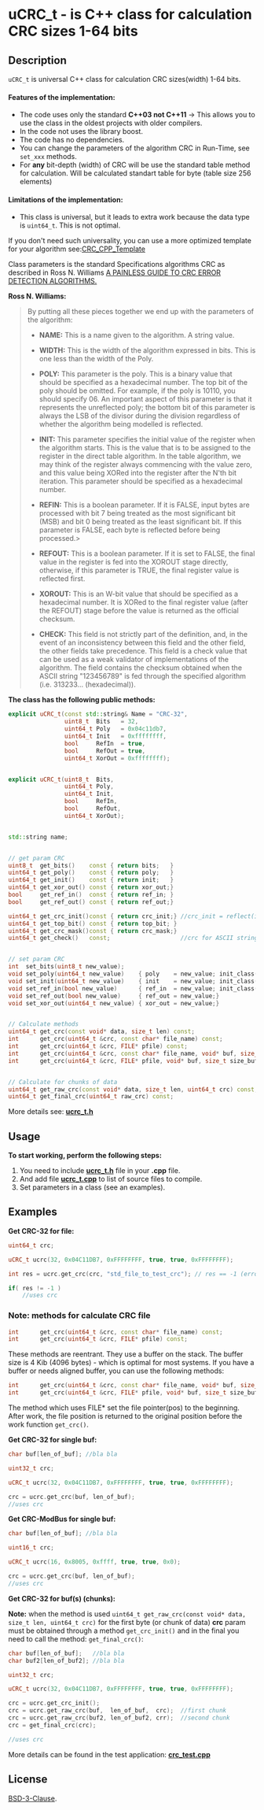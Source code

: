 # uCRC_t - is C++ class for calculation CRC sizes 1-64 bits


## Description

`uCRC_t` is universal C++ class for calculation CRC sizes(width) 1-64 bits.


#### Features of the implementation:

 - The code uses only the standard **C++03 not C++11** -> This allows you to use the class in the oldest projects with older compilers.
 - In the code not uses the library boost.
 - The code has no dependencies.
 - You can change the parameters of the algorithm CRC in Run-Time, see `set_xxx` methods.
 - For **any** bit-depth (width) of CRC will be use the standard table method for calculation. Will be calculated standart table for byte (table size 256 elements)


#### Limitations of the implementation:

- This class is universal, but it leads to extra work because the data type is `uint64_t`. This is not optimal.


If you don't need such universality, you can use a more optimized template for your algorithm see:[CRC_CPP_Template](https://github.com/KoynovStas/CRC_CPP_Template)


Class parameters is the standard Specifications algorithms CRC as described in Ross N. Williams [A PAINLESS GUIDE TO CRC ERROR DETECTION ALGORITHMS.](http://www.ross.net/crc/download/crc_v3.txt)


**Ross N. Williams:**

> By putting all these pieces together we end up with the parameters of the algorithm:
>
>   - **NAME:** This is a name given to the algorithm. A string value.
>
>   - **WIDTH:** This is the width of the algorithm expressed in bits.
>   This is one less than the width of the Poly.
>
>   - **POLY:** This parameter is the poly. This is a binary value that
>   should be specified as a hexadecimal number. The top bit of the
>   poly should be omitted. For example, if the poly is 10110, you
>   should specify 06. An important aspect of this parameter is that it
>   represents the unreflected poly; the bottom bit of this parameter
>   is always the LSB of the divisor during the division regardless of
>   whether the algorithm being modelled is reflected.
>
>   - **INIT:** This parameter specifies the initial value of the register
>   when the algorithm starts. This is the value that is to be assigned
>   to the register in the direct table algorithm. In the table
>   algorithm, we may think of the register always commencing with the
>   value zero, and this value being XORed into the register after the
>   N'th bit iteration. This parameter should be specified as a
>   hexadecimal number.
>
>   - **REFIN:** This is a boolean parameter. If it is FALSE, input bytes are
>   processed with bit 7 being treated as the most significant bit
>   (MSB) and bit 0 being treated as the least significant bit. If this
>   parameter is FALSE, each byte is reflected before being processed.>
>
>   - **REFOUT:** This is a boolean parameter. If it is set to FALSE, the
>   final value in the register is fed into the XOROUT stage directly,
>   otherwise, if this parameter is TRUE, the final register value is
>   reflected first.
>
>   - **XOROUT:** This is an W-bit value that should be specified as a
>   hexadecimal number. It is XORed to the final register value (after
>   the REFOUT) stage before the value is returned as the official
>   checksum.
>
>   - **CHECK:** This field is not strictly part of the definition, and, in
>   the event of an inconsistency between this field and the other
>   field, the other fields take precedence. This field is a check
>   value that can be used as a weak validator of implementations of
>   the algorithm. The field contains the checksum obtained when the
>   ASCII string "123456789" is fed through the specified algorithm
>   (i.e. 313233... (hexadecimal)).




**The class has the following public methods:**
```C++
explicit uCRC_t(const std::string& Name = "CRC-32",
                uint8_t  Bits   = 32,
                uint64_t Poly   = 0x04c11db7,
                uint64_t Init   = 0xffffffff,
                bool     RefIn  = true,
                bool     RefOut = true,
                uint64_t XorOut = 0xffffffff);


explicit uCRC_t(uint8_t  Bits,
                uint64_t Poly,
                uint64_t Init,
                bool     RefIn,
                bool     RefOut,
                uint64_t XorOut);


std::string name;


// get param CRC
uint8_t  get_bits()    const { return bits;   }
uint64_t get_poly()    const { return poly;   }
uint64_t get_init()    const { return init;   }
uint64_t get_xor_out() const { return xor_out;}
bool     get_ref_in()  const { return ref_in; }
bool     get_ref_out() const { return ref_out;}

uint64_t get_crc_init()const { return crc_init;} //crc_init = reflect(init, bits) if RefIn, else = init
uint64_t get_top_bit() const { return top_bit; }
uint64_t get_crc_mask()const { return crc_mask;}
uint64_t get_check()   const;                    //crc for ASCII string "123456789" (i.e. 313233... (hexadecimal)).


// set param CRC
int  set_bits(uint8_t new_value);
void set_poly(uint64_t new_value)    { poly    = new_value; init_class();}
void set_init(uint64_t new_value)    { init    = new_value; init_class();}
void set_ref_in(bool new_value)      { ref_in  = new_value; init_class();}
void set_ref_out(bool new_value)     { ref_out = new_value;}
void set_xor_out(uint64_t new_value) { xor_out = new_value;}


// Calculate methods
uint64_t get_crc(const void* data, size_t len) const;
int      get_crc(uint64_t &crc, const char* file_name) const;
int      get_crc(uint64_t &crc, FILE* pfile) const;
int      get_crc(uint64_t &crc, const char* file_name, void* buf, size_t size_buf) const;
int      get_crc(uint64_t &crc, FILE* pfile, void* buf, size_t size_buf) const;


// Calculate for chunks of data
uint64_t get_raw_crc(const void* data, size_t len, uint64_t crc) const; //for first byte crc = crc_init (must be)
uint64_t get_final_crc(uint64_t raw_crc) const;
```

More details see: **[ucrc_t.h](./ucrc_t.h)**



## Usage

**To start working, perform the following steps:**

1. You need to include **[ucrc_t.h](./ucrc_t.h)** file in your **.cpp** file.
2. And add file **[ucrc_t.cpp](./ucrc_t.cpp)** to list of source files to compile.
3. Set parameters in a class (see an examples).



## Examples

**Get CRC-32 for file:**

```C++
uint64_t crc;

uCRC_t ucrc(32, 0x04C11DB7, 0xFFFFFFFF, true, true, 0xFFFFFFFF);

int res = ucrc.get_crc(crc, "std_file_to_test_crc"); // res == -1 (error); res == 0 (good)

if( res != -1 )
    //uses crc
```


### Note: methods for calculate CRC file

```C++
int      get_crc(uint64_t &crc, const char* file_name) const;
int      get_crc(uint64_t &crc, FILE* pfile) const;
```
These methods are reentrant. They use a buffer on the stack.
The buffer size is 4 Kib (4096 bytes) - which is optimal for most systems.
If you have a buffer or needs aligned buffer, you can use the following methods:

```C++
int      get_crc(uint64_t &crc, const char* file_name, void* buf, size_t size_buf) const;
int      get_crc(uint64_t &crc, FILE* pfile, void* buf, size_t size_buf) const;
```

The method which uses FILE* set the file pointer(pos) to the beginning.
After work, the file position is returned to the original position before the work function `get_crc()`.


**Get CRC-32 for single buf:**

```C++
char buf[len_of_buf]; //bla bla

uint32_t crc;

uCRC_t ucrc(32, 0x04C11DB7, 0xFFFFFFFF, true, true, 0xFFFFFFFF);

crc = ucrc.get_crc(buf, len_of_buf);
//uses crc
```


**Get CRC-ModBus for single buf:**

```C++
char buf[len_of_buf]; //bla bla

uint16_t crc;

uCRC_t ucrc(16, 0x8005, 0xffff, true, true, 0x0);

crc = ucrc.get_crc(buf, len_of_buf);
//uses crc
```


**Get CRC-32 for buf(s) (chunks):**

**Note:**
when the method is used `uint64_t get_raw_crc(const void* data, size_t len, uint64_t crc)`
for the first byte (or chunk of data) **crc** param must be obtained through a method `get_crc_init()` and in the final you need to call the method: `get_final_crc()`:

```C++
char buf[len_of_buf];   //bla bla
char buf2[len_of_buf2]; //bla bla

uint32_t crc;

uCRC_t ucrc(32, 0x04C11DB7, 0xFFFFFFFF, true, true, 0xFFFFFFFF);

crc = ucrc.get_crc_init();
crc = ucrc.get_raw_crc(buf,  len_of_buf,  crc);  //first chunk
crc = ucrc.get_raw_crc(buf2, len_of_buf2, crr);  //second chunk
crc = get_final_crc(crc);

//uses crc
```

More details can be found in the test application: **[crc_test.cpp](./crc_test.cpp)**



## License

[BSD-3-Clause](./LICENSE).
